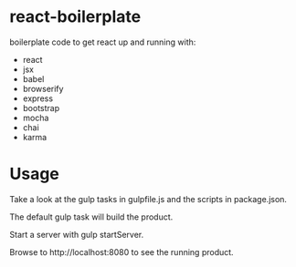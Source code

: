 # react-boilerplate
boilerplate code to get react up and running with:
 
 * react
 * jsx
 * babel
 * browserify
 * express
 * bootstrap
 * mocha
 * chai
 * karma

# Usage

Take a look at the gulp tasks in gulpfile.js and the scripts in package.json. 

The default gulp task will build the product.

Start a server with gulp startServer.

Browse to http://localhost:8080 to see the running product.
